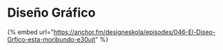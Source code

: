 # Diseño Gráfico

{% embed url="https://anchor.fm/designeskola/episodes/046-El-Diseo-Grfico-esta-moribundo-e30ujt" %}



